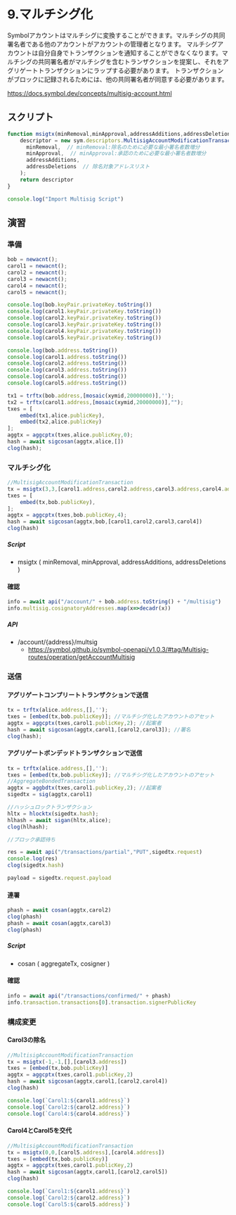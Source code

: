 # 9.マルチシグ化
Symbolアカウントはマルチシグに変換することができます。マルチシグの共同署名者である他のアカウントがアカウントの管理者となります。
マルチシグアカウントは自分自身でトランザクションを通知することができなくなります。マルチシグの共同署名者がマルチシグを含むトランザクションを提案し、それをアグリゲートトランザクションにラップする必要があります。
トランザクションがブロックに記録されるためには、他の共同署名者が同意する必要があります。

https://docs.symbol.dev/concepts/multisig-account.html

## スクリプト

```js
function msigtx(minRemoval,minApproval,addressAdditions,addressDeletions){
    descriptor = new sym.descriptors.MultisigAccountModificationTransactionV1Descriptor(  // Txタイプ:マルチシグ設定Tx
      minRemoval,  // minRemoval:除名のために必要な最小署名者数増分
      minApproval,  // minApproval:承認のために必要な最小署名者数増分
      addressAdditions,
      addressDeletions  // 除名対象アドレスリスト
    );
    return descriptor
}

console.log("Import Multisig Script")
```
## 演習
### 準備
```js
bob = newacnt();
carol1 = newacnt();
carol2 = newacnt();
carol3 = newacnt();
carol4 = newacnt();
carol5 = newacnt();

console.log(bob.keyPair.privateKey.toString())
console.log(carol1.keyPair.privateKey.toString())
console.log(carol2.keyPair.privateKey.toString())
console.log(carol3.keyPair.privateKey.toString())
console.log(carol4.keyPair.privateKey.toString())
console.log(carol5.keyPair.privateKey.toString())

console.log(bob.address.toString())
console.log(carol1.address.toString())
console.log(carol2.address.toString())
console.log(carol3.address.toString())
console.log(carol4.address.toString())
console.log(carol5.address.toString())

tx1 = trftx(bob.address,[mosaic(xymid,20000000)],'');
tx2 = trftx(carol1.address,[mosaic(xymid,20000000)],"");
txes = [
    embed(tx1,alice.publicKey),
    embed(tx2,alice.publicKey)
];
aggtx = aggcptx(txes,alice.publicKey,0);
hash = await sigcosan(aggtx,alice,[])
clog(hash);
```

### マルチシグ化
```js
//MultisigAccountModificationTransaction
tx = msigtx(3,3,[carol1.address,carol2.address,carol3.address,carol4.address],[])
txes = [
    embed(tx,bob.publicKey),
];
aggtx = aggcptx(txes,bob.publicKey,4);
hash = await sigcosan(aggtx,bob,[carol1,carol2,carol3,carol4])
clog(hash)
```
##### Script
- msigtx ( minRemoval, minApproval, addressAdditions, addressDeletions )

#### 確認
```js
info = await api("/account/" + bob.address.toString() + "/multisig")
info.multisig.cosignatoryAddresses.map(x=>decadr(x))
```
##### API
- /account/{address}/multsig
  - https://symbol.github.io/symbol-openapi/v1.0.3/#tag/Multisig-routes/operation/getAccountMultisig

### 送信
#### アグリゲートコンプリートトランザクションで送信
```js
tx = trftx(alice.address,[],'');
txes = [embed(tx,bob.publicKey)]; //マルチシグ化したアカウントのアセット
aggtx = aggcptx(txes,carol1.publicKey,2); //起案者
hash = await sigcosan(aggtx,carol1,[carol2,carol3]); //署名
clog(hash);
```

#### アグリゲートボンデッドトランザクションで送信
```js
tx = trftx(alice.address,[],'');
txes = [embed(tx,bob.publicKey)]; //マルチシグ化したアカウントのアセット
//AggregateBondedTransaction
aggtx = aggbdtx(txes,carol1.publicKey,2); //起案者
sigedtx = sig(aggtx,carol1)

//ハッシュロックトランザクション
hltx = hlocktx(sigedtx.hash);
hlhash = await sigan(hltx,alice);
clog(hlhash);

//ブロック承認待ち

res = await api("/transactions/partial","PUT",sigedtx.request)
console.log(res)
clog(sigedtx.hash)

payload = sigedtx.request.payload
```
#### 連署
```js
phash = await cosan(aggtx,carol2)
clog(phash)
phash = await cosan(aggtx,carol3)
clog(phash)
```
##### Script
- cosan ( aggregateTx, cosigner )

#### 確認
```js
info = await api("/transactions/confirmed/" + phash)
info.transaction.transactions[0].transaction.signerPublicKey
```

### 構成変更
#### Carol3の除名
```js
//MultisigAccountModificationTransaction
tx = msigtx(-1,-1,[],[carol3.address])
txes = [embed(tx,bob.publicKey)]
aggtx = aggcptx(txes,carol1.publicKey,2)
hash = await sigcosan(aggtx,carol1,[carol2,carol4])
clog(hash)

console.log(`Carol1:${carol1.address}`)
console.log(`Carol2:${carol2.address}`)
console.log(`Carol4:${carol4.address}`)
```

#### Carol4とCarol5を交代
```js
//MultisigAccountModificationTransaction
tx = msigtx(0,0,[carol5.address],[carol4.address])
txes = [embed(tx,bob.publicKey)]
aggtx = aggcptx(txes,carol1.publicKey,2)
hash = await sigcosan(aggtx,carol1,[carol2,carol5])
clog(hash)

console.log(`Carol1:${carol1.address}`)
console.log(`Carol2:${carol2.address}`)
console.log(`Carol5:${carol5.address}`)
```
